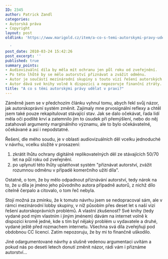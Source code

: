 ```yaml
---
ID: 2345
author: Patrick Zandl
categories:
- Autorská práva
- Copyright
layout: post
oldlink: 'https://www.marigold.cz/item/a-co-s-temi-autorskymi-pravy-udelat-v-praxi

  '
post_date: 2010-03-24 15:42:26
post_excerpt: ''
published: true
summary_points:
- Audiovizuální díla by měla mít ochranu jen půl roku od zveřejnění.
- Po této lhůtě by se mělo autorství přiznávat a zvážit odměnu.
- Autor je součástí mezinárodní skupiny s touto vizí řešení autorských práv.
- Autor dává své knihy volně k dispozici a nepozoruje finanční ztráty.
title: "A co s těmi autorskými právy udělat v praxi?"
---
```


Záměrně jsem se v předchozím článku vyhnul tomu, abych řekl svůj názor, jak autorskoprávní systém změnit. Zajímaly mne prvosignální reflexy a chtěl jsem také pouze rekapitulovat stávající stav. Jak se dalo očekávat, řada lidí měla oči podlité krví a zatemnilo jim to úsudek při přemýšlení, nebo do něj zatahovali argumenty marginálního významu, ale to bylo očekávatelné, očekávané a asi i nepodstatné. 

Řešení, dle mého soudu, je v oblasti audiovizuálních děl vcelku jednoduché v návrhu, vcelku složité v prosazení:

<ol>
<li>zkrátit lhůtu ochrany digitálně replikovatelných děl ze stávajících 50/70 let na půl roku od zveřejnění. </li>
<li>po uplynutí této lhůty uplatňovat systém "přiznávat autorství, zvážit rozumnou odměnu v případě komerčního užití díla". </li>
</ol>

Ostatně, o tom, že by mělo odpadnout přiznávání autorství, tedy nárok na to, že u díla je jméno jeho původního autora případně autorů, z nichž dílo citelně čerpalo a citovalo, o tom řeč nebyla. 

Stojí možná za zmínku, že k tomuto návrhu jsem se nedopracoval sám, ale v rámci mezinárodní lobby skupiny, v níž působím přes deset let s naší vizí řešení autorskoprávních problémů. A vlastní zkušenost? Své knihy (tedy vydané pod mým vlastním i jiným jménem) dávám na internet volně k dispozici kromě jedné, kde s tím byl nějaký problém u vydavatele a druhé, vydané ještě před rozmachem internetu. Všechna svá díla zveřejňuji pod obdobnou CC licencí. Zatím nepozoruju, že by mi to finančně uškodilo. 

Jiné odargumentované návrhy a slušně vedenou argumentaci uvítám a pokud nás po deseti letech donutí změnit názor, rádi vám i přiznáme autorství...